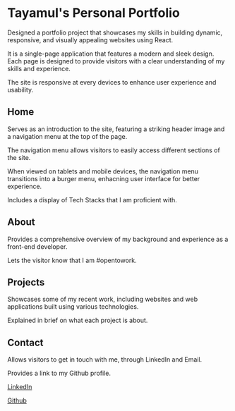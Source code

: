 # Tayamul's Personal Portfolio

Designed a portfolio project that showcases my skills in building dynamic, responsive, and visually appealing websites using React.

It is a single-page application that features a modern and sleek design. Each page is designed to provide visitors with a clear understanding of my skills and experience.

The site is responsive at every devices to enhance user experience and usability.

<!-- [Live Demo](https://tayamul-portfolio.vercel.app) -->

## Home
Serves as an introduction to the site, featuring a striking header image and a navigation menu at the top of the page. 

The navigation menu allows visitors to easily access different sections of the site.

When viewed on tablets and mobile devices, the navigation menu transitions into a burger menu, enhacning user interface for better experience.

Includes a display of Tech Stacks that I am proficient with.

## About
Provides a comprehensive overview of my background and experience as a front-end developer.

Lets the visitor know that I am #opentowork.

## Projects
Showcases some of my recent work, including websites and web applications built using various technologies.

Explained in brief on what each project is about.

## Contact
Allows visitors to get in touch with me, through LinkedIn and Email.

Provides a link to my Github profile.

[LinkedIn](https://linkedin.com/in/tayamul-rai)

[Github](https://github.com/Tayamul)